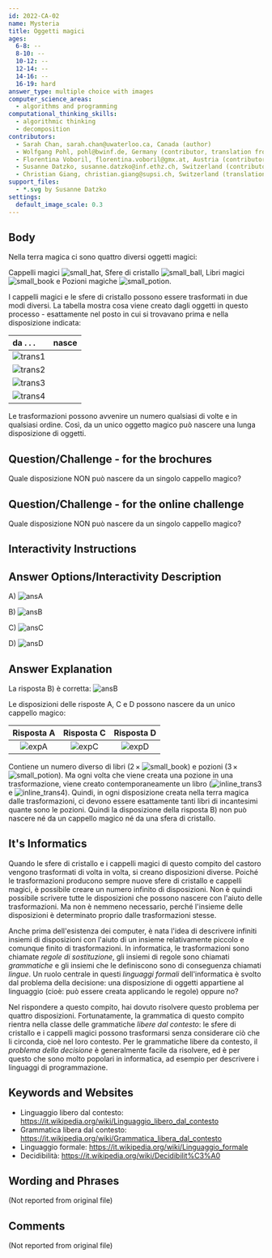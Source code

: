 ```yaml
---
id: 2022-CA-02
name: Mysteria
title: Oggetti magici
ages:
  6-8: --
  8-10: --
  10-12: --
  12-14: --
  14-16: --
  16-19: hard
answer_type: multiple choice with images
computer_science_areas:
  - algorithms and programming
computational_thinking_skills:
  - algorithmic thinking
  - decomposition
contributors:
  - Sarah Chan, sarah.chan@uwaterloo.ca, Canada (author)
  - Wolfgang Pohl, pohl@bwinf.de, Germany (contributor, translation from English into German)
  - Florentina Voboril, florentina.voboril@gmx.at, Austria (contributor)
  - Susanne Datzko, susanne.datzko@inf.ethz.ch, Switzerland (contributor, graphics)
  - Christian Giang, christian.giang@supsi.ch, Switzerland (translation from German into Italian)
support_files:
  - *.svg by Susanne Datzko
settings:
  default_image_scale: 0.3
---
```


[small_hat]: graphics/2022-CA-02-taskbody_hat.svg "Cappello piccolo (15px)"
[small_ball]: graphics/2022-CA-02-taskbody_cristalball.svg "Sfera piccola (15px)"
[small_book]: graphics/2022-CA-02-taskbody_book.svg "Libro piccolo (20px)"
[small_potion]: graphics/2022-CA-02-taskbody_potion.svg "Pozione piccola (9px)"
[inline_trans3]: graphics/2022-CA-02-transformation3.svg "Trasformazione 3 (80px)"
[inline_trans4]: graphics/2022-CA-02-transformation4.svg "Trasformazione 4 (100px)"
[hat]: graphics/2022-CA-02-taskbody_hat.svg "Cappello grande"
[ball]: graphics/2022-CA-02-taskbody_cristalball.svg "Sfera grande"
[book]: graphics/2022-CA-02-taskbody_book.svg "Libro grande"
[potion]: graphics/2022-CA-02-taskbody_potion.svg "Pozione grande"
[trans1]: graphics/2022-CA-02-transformation1.svg "Trasformazione 1"
[trans2]: graphics/2022-CA-02-transformation2.svg "Trasformazione 2"
[trans3]: graphics/2022-CA-02-transformation3.svg "Trasformazione 3"
[trans4]: graphics/2022-CA-02-transformation4.svg "Trasformazione 4"
[ansA]: graphics/2022-CA-02-answerA.svg "Soluzione A"
[ansB]: graphics/2022-CA-02-answerB.svg "Soluzione B"
[ansC]: graphics/2022-CA-02-answerC.svg "Soluzione C"
[ansD]: graphics/2022-CA-02-answerD.svg "Soluzione D"
[expA]: graphics/2022-CA-02-explanationA.svg "Spiegazione A (33%)"
[expC]: graphics/2022-CA-02-explanationC.svg "Spiegazione C (33%)"
[expD]: graphics/2022-CA-02-explanationD.svg "Spiegazione D (33%)"

## Body

Nella terra magica ci sono quattro diversi oggetti magici:

Cappelli magici ![small_hat], Sfere di cristallo ![small_ball], Libri magici ![small_book] e Pozioni magiche ![small_potion].

I cappelli magici e le sfere di cristallo possono essere trasformati in due modi diversi. La tabella mostra cosa viene creato dagli oggetti in questo processo -
esattamente nel posto in cui si trovavano prima e nella disposizione indicata:

da . . .  | nasce
:-------- | :-------
![trans1] ||
![trans2] ||
![trans3] ||
![trans4] ||


Le trasformazioni possono avvenire un numero qualsiasi di volte e in qualsiasi ordine.
Così, da un unico oggetto magico può nascere una lunga disposizione di oggetti.

## Question/Challenge - for the brochures

Quale disposizione NON può nascere da un singolo cappello magico?

## Question/Challenge - for the online challenge

Quale disposizione NON può nascere da un singolo cappello magico?

## Interactivity Instructions

<!-- empty -->

## Answer Options/Interactivity Description

A) ![ansA]

B) ![ansB]

C) ![ansC]

D) ![ansD]

## Answer Explanation

La risposta B) è corretta: ![ansB]

Le disposizioni delle risposte A, C e D possono nascere da un unico cappello magico:

| Risposta A | Risposta C | Risposta D |
| :--------: | :--------: | :--------: |
|  ![expA]   |  ![expC]   |  ![expD]   |

Contiene un numero diverso di libri ($2\,\times$ ![small_book]) e pozioni ($3\,\times$ ![small_potion]). Ma ogni volta che viene creata una pozione in una trasformazione, viene creato contemporaneamente un libro (![inline_trans3] e ![inline_trans4]). Quindi, in ogni disposizione creata nella terra magica dalle trasformazioni, ci devono essere esattamente tanti libri di incantesimi quante sono le pozioni. Quindi la disposizione della risposta B) non può nascere né da un cappello magico né da una sfera di cristallo.

## It's Informatics

Quando le sfere di cristallo e i cappelli magici di questo compito del castoro vengono trasformati di volta in volta, si creano disposizioni diverse. Poiché le trasformazioni producono sempre nuove sfere di cristallo e cappelli magici, è possibile creare un numero infinito di disposizioni. Non è quindi possibile scrivere tutte le disposizioni che possono nascere con l'aiuto delle trasformazioni. Ma non è nemmeno necessario, perché l'insieme delle disposizioni è determinato proprio dalle trasformazioni stesse.

Anche prima dell'esistenza dei computer, è nata l'idea di descrivere infiniti insiemi di disposizioni con l'aiuto di un insieme relativamente piccolo e comunque finito di trasformazioni. In informatica, le trasformazioni sono chiamate _regole di sostituzione_, gli insiemi di regole sono chiamati _grammatiche_ e gli insiemi che le definiscono sono di conseguenza chiamati _lingue_. Un ruolo centrale in questi _linguaggi formali_ dell'informatica è svolto dal problema della decisione: una disposizione di oggetti appartiene al linguaggio (cioè: può essere creata applicando le regole) oppure no?

Nel rispondere a questo compito, hai dovuto risolvere questo problema per quattro disposizioni. Fortunatamente, la grammatica di questo compito rientra nella classe delle grammatiche _libere dal contesto_: le sfere di cristallo e i cappelli magici possono trasformarsi senza considerare ciò che li circonda, cioè nel loro contesto. Per le grammatiche libere da contesto, il _problema della decisione_ è generalmente facile da risolvere, ed è per questo che sono molto popolari in informatica, ad esempio per descrivere i linguaggi di programmazione.




## Keywords and Websites
 - Linguaggio libero dal contesto: https://it.wikipedia.org/wiki/Linguaggio_libero_dal_contesto
 - Grammatica libera dal contesto: https://it.wikipedia.org/wiki/Grammatica_libera_dal_contesto
 - Linguaggio formale: https://it.wikipedia.org/wiki/Linguaggio_formale
 - Decidibilità: https://it.wikipedia.org/wiki/Decidibilit%C3%A0


## Wording and Phrases

(Not reported from original file)


## Comments

(Not reported from original file)
